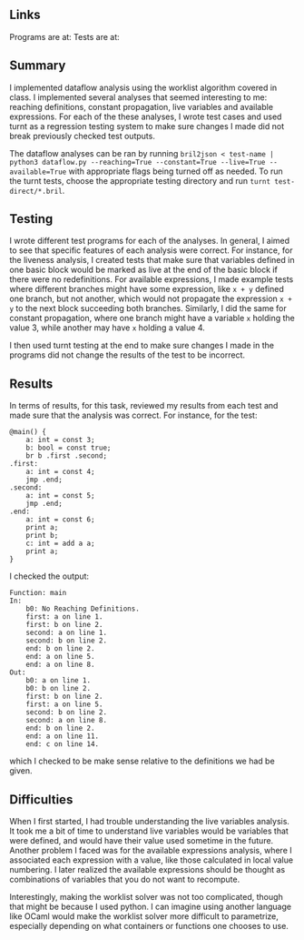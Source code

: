 ## Links

Programs are at:
Tests are at:

## Summary

I implemented dataflow analysis using the worklist algorithm covered in class. I implemented several analyses that seemed interesting to me: reaching definitions, constant propagation, live variables and available expressions. For each of the these analyses, I wrote test cases and used turnt as a regression testing system to make sure changes I made did not break previously checked test outputs.  

The dataflow analyses can be ran by running `bril2json < test-name | python3 dataflow.py --reaching=True --constant=True --live=True --available=True` with appropriate flags being turned off as needed. To run the turnt tests, choose the appropriate testing directory and run `turnt test-direct/*.bril`. 

## Testing

I wrote different test programs for each of the analyses. In general, I aimed to see that specific features of each analysis were correct. For instance, for the liveness analysis, I created tests that make sure that variables defined in one basic block would
be marked as live at the end of the basic block if there were no redefinitions. For available expressions, I made example tests where different branches might have some expression, like `x + y` defined one branch, but not another, which would not propagate
the expression `x + y` to the next block succeeding both branches. Similarly, I did the same for constant propagation, where one branch might have a variable `x` holding the value 3, while another may have `x` holding a value 4.

I then used turnt testing at the end to make sure changes I made in the programs did not change the results of the test to be incorrect. 

## Results

In terms of results, for this task, reviewed my results from each test and made sure
that the analysis was correct. For instance, for the test:
```
@main() {
    a: int = const 3;
    b: bool = const true;
    br b .first .second;
.first:
    a: int = const 4;
    jmp .end;
.second:
    a: int = const 5;
    jmp .end;
.end:   
    a: int = const 6;
    print a;
    print b;
    c: int = add a a;
    print a;
}
```
I checked the output:
```
Function: main
In:
	b0: No Reaching Definitions.
	first: a on line 1.
	first: b on line 2.
	second: a on line 1.
	second: b on line 2.
	end: b on line 2.
	end: a on line 5.
	end: a on line 8.
Out:
	b0: a on line 1.
	b0: b on line 2.
	first: b on line 2.
	first: a on line 5.
	second: b on line 2.
	second: a on line 8.
	end: b on line 2.
	end: a on line 11.
	end: c on line 14.
```
which I checked to be make sense relative to the definitions we had be given. 

## Difficulties

When I first started, I had trouble understanding the live variables analysis. It took me a bit of time to understand live variables would be variables that were defined, and would have their value used sometime in the future. Another problem I faced was for the available expressions analysis, where I associated each expression with a value, like those calculated in local value numbering. I later realized the available expressions should be thought as combinations of variables that you do not want to recompute. 

Interestingly, making the worklist solver was not too complicated, though that might be because I used python. I can imagine using another language like OCaml would make the worklist solver more difficult to parametrize, especially depending on what containers or functions one chooses to use. 